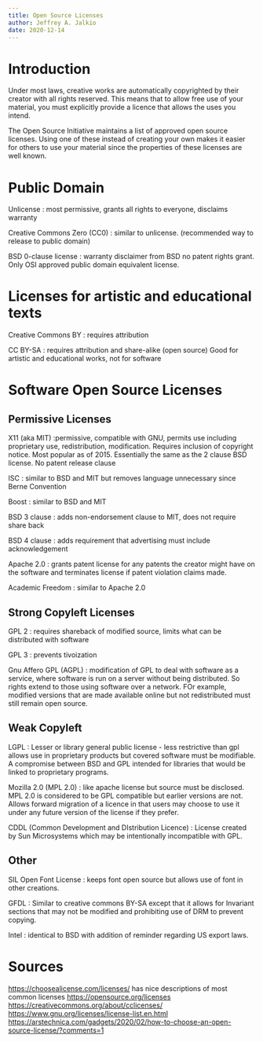 ```yaml
---
title: Open Source Licenses
author: Jeffrey A. Jalkio
date: 2020-12-14
---
```


# Introduction

Under most laws, creative works are automatically copyrighted by their creator with all rights reserved. This means that to allow free use of your material, you must explicitly provide a licence that allows the uses you intend.

The Open Source Initiative maintains a list of approved open source licenses. Using one of these instead of creating your own makes it easier for others to use your material since the properties of these licenses are well known.


# Public Domain 

Unlicense
: most permissive, grants all rights to everyone, disclaims warranty

Creative Commons Zero (CC0)
: similar to unlicense. (recommended way to release to public domain)

BSD 0-clause license
: warranty disclaimer from BSD no patent rights grant. Only OSI approved public domain equivalent license.

# Licenses for artistic and educational texts

Creative Commons BY 
: requires attribution

CC BY-SA
: requires attribution and share-alike (open source) Good for artistic and educational works, not for software

# Software Open Source Licenses

## Permissive Licenses

X11 (aka MIT)
:permissive, compatible with GNU, permits use including proprietary use, redistribution, modification. Requires inclusion of copyright notice. Most popular as of 2015. Essentially the same as the 2 clause BSD license. No patent release clause

ISC
: similar to BSD and MIT but removes language unnecessary since Berne Convention

Boost
: similar to BSD and MIT

BSD 3 clause
: adds non-endorsement clause to MIT, does not require share back

BSD 4 clause
: adds requirement that advertising must include acknowledgement

Apache 2.0
: grants patent license for any patents the creator might have on the software and terminates license if patent violation claims made.

Academic Freedom
: similar to Apache 2.0

## Strong Copyleft Licenses

GPL 2 
: requires shareback of modified source, limits what can be distributed with software

GPL 3
: prevents tivoization

Gnu Affero GPL (AGPL)
: modification of GPL to deal with software as a service, where software is run on a server without being distributed. So rights extend to those using software over a network. FOr example, modified versions that are made available online but not redistributed must still remain open source.

## Weak Copyleft

LGPL
: Lesser or library general public license - less restrictive than gpl allows use in proprietary products but covered software must be modifiable. A compromise between BSD and GPL intended for libraries that would be linked to proprietary programs.

Mozilla 2.0 (MPL 2.0)
: like apache license but source must be disclosed. MPL 2.0 is considered to be GPL compatible but earlier versions are not. Allows forward migration of a licence in that users may choose to use it under any future version of the license if they prefer.

CDDL (Common Development and DIstribution Licence)
: License created by Sun Microsystems which may be intentionally incompatible with GPL.

## Other

SIL Open Font License
: keeps font open source but allows use of font in other creations.

GFDL
: Similar to creative commons BY-SA except that it allows for Invariant sections that may not be modified and prohibiting use of DRM to prevent copying.

Intel
: identical to BSD with addition of reminder regarding US export laws.

# Sources

https://choosealicense.com/licenses/ has nice descriptions of most common licenses
https://opensource.org/licenses
https://creativecommons.org/about/cclicenses/
https://www.gnu.org/licenses/license-list.en.html
<https://arstechnica.com/gadgets/2020/02/how-to-choose-an-open-source-license/?comments=1>